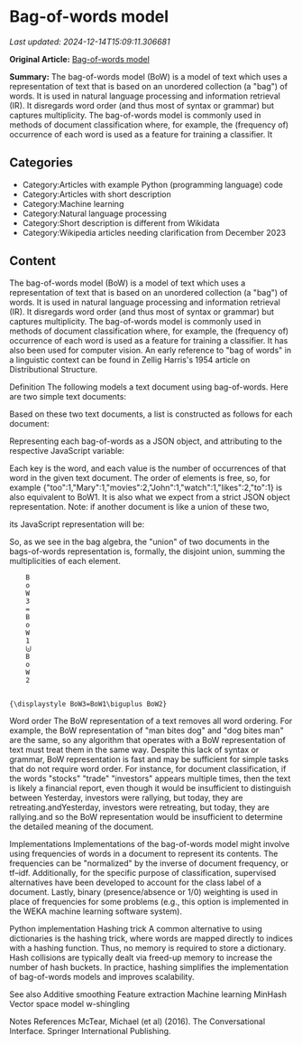 # Bag-of-words model

_Last updated: 2024-12-14T15:09:11.306681_

**Original Article:** [Bag-of-words model](https://en.wikipedia.org/wiki/Bag-of-words_model)

**Summary:** The bag-of-words model (BoW) is a model of text which uses a representation of text that is based on an unordered collection (a "bag") of words. It is used in natural language processing and information retrieval (IR). It disregards word order (and thus most of syntax or grammar) but captures multiplicity.
The bag-of-words model is commonly used in methods of document classification where, for example, the (frequency of) occurrence of each word is used as a feature for training a classifier. It 

## Categories
- Category:Articles with example Python (programming language) code
- Category:Articles with short description
- Category:Machine learning
- Category:Natural language processing
- Category:Short description is different from Wikidata
- Category:Wikipedia articles needing clarification from December 2023

## Content

The bag-of-words model (BoW) is a model of text which uses a representation of text that is based on an unordered collection (a "bag") of words. It is used in natural language processing and information retrieval (IR). It disregards word order (and thus most of syntax or grammar) but captures multiplicity.
The bag-of-words model is commonly used in methods of document classification where, for example, the (frequency of) occurrence of each word is used as a feature for training a classifier. It has also been used for computer vision.
An early reference to "bag of words" in a linguistic context can be found in Zellig Harris's 1954 article on Distributional Structure.

Definition
The following models a text document using bag-of-words. Here are two simple text documents:

Based on these two text documents, a list is constructed as follows for each document:

Representing each bag-of-words as a JSON object, and attributing to the respective JavaScript variable:

Each key is the word, and each value is the number of occurrences of that word in the given text document.
The order of elements is free, so, for example {"too":1,"Mary":1,"movies":2,"John":1,"watch":1,"likes":2,"to":1} is also equivalent to BoW1. It is also what we expect from a strict JSON object representation.
Note: if another document is like a union of these two,

its JavaScript representation will be:

So, as we see in the bag algebra, the "union" of two documents in the bags-of-words representation is, formally, the disjoint union, summing the multiplicities of each element.
  
    
      
        B
        o
        W
        3
        =
        B
        o
        W
        1
        ⨄
        B
        o
        W
        2
      
    
    {\displaystyle BoW3=BoW1\biguplus BoW2}

Word order
The BoW representation of a text removes all word ordering. For example, the BoW representation of "man bites dog" and "dog bites man" are the same, so any algorithm that operates with a BoW representation of text must treat them in the same way. Despite this lack of syntax or grammar, BoW representation is fast and may be sufficient for simple tasks that do not require word order. For instance, for document classification, if the words "stocks" "trade" "investors" appears multiple times, then the text is likely a financial report, even though it would be insufficient to distinguish between Yesterday, investors were rallying, but today, they are retreating.andYesterday, investors were retreating, but today, they are rallying.and so the BoW representation would be insufficient to determine the detailed meaning of the document.

Implementations
Implementations of the bag-of-words model might involve using frequencies of words in a document to represent its contents. The frequencies can be "normalized" by the inverse of document frequency, or tf–idf. Additionally, for the specific purpose of classification, supervised alternatives have been developed to account for the class label of a document. Lastly, binary (presence/absence or 1/0) weighting is used in place of frequencies for some problems (e.g., this option is implemented in the WEKA machine learning software system).

Python implementation
Hashing trick
A common alternative to using dictionaries is the hashing trick, where words are mapped directly to indices with a hashing function. Thus, no memory is required to store a dictionary. Hash collisions are typically dealt via freed-up memory to increase the number of hash buckets. In practice, hashing simplifies the implementation of bag-of-words models and improves scalability.

See also
Additive smoothing
Feature extraction
Machine learning
MinHash
Vector space model
w-shingling

Notes
References
McTear, Michael (et al) (2016). The Conversational Interface. Springer International Publishing.